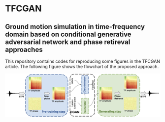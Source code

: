 # TFCGAN
## Ground motion simulation in time-frequency domain based on conditional generative adversarial network and phase retireval approaches 


This repository contains codes for reproducing some figures in the TFCGAN article. The following figure shows the flowchart of the proposed approach. 


![alt text](./fig/Flowchart.jpg?raw=true)
